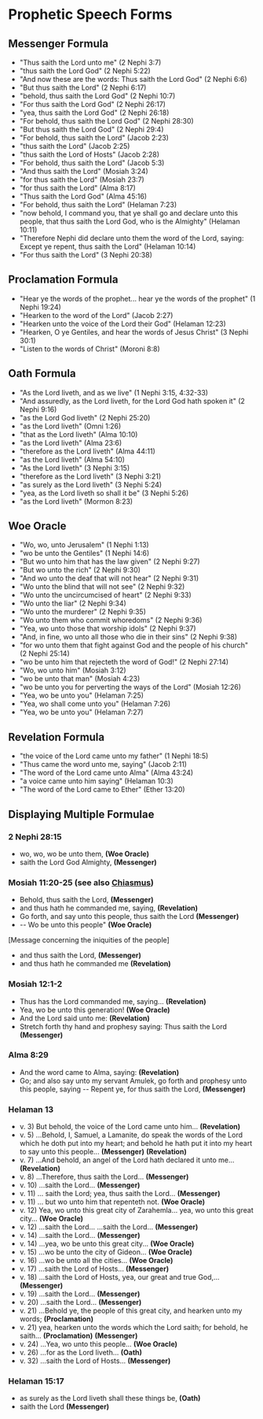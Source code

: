 # Prophetic Speech Forms

## Messenger Formula

*   "Thus saith the Lord unto me" (2 Nephi 3:7)
*   "thus saith the Lord God" (2 Nephi 5:22)
*   "And now these are the words: Thus saith the Lord God" (2 Nephi 6:6)
*   "But thus saith the Lord" (2 Nephi 6:17)
*   "behold, thus saith the Lord God" (2 Nephi 10:7)
*   "For thus saith the Lord God" (2 Nephi 26:17)
*   "yea, thus saith the Lord God" (2 Nephi 26:18)
*   "For behold, thus saith the Lord God" (2 Nephi 28:30)
*   "But thus saith the Lord God" (2 Nephi 29:4)
*   "For behold, thus saith the Lord" (Jacob 2:23)
*   "thus saith the Lord" (Jacob 2:25)
*   "thus saith the Lord of Hosts" (Jacob 2:28)
*   "For behold, thus saith the Lord" (Jacob 5:3)
*   "And thus saith the Lord" (Mosiah 3:24)
*   "for thus saith the Lord" (Mosiah 23:7)
*   "for thus saith the Lord" (Alma 8:17)
*   "Thus saith the Lord God" (Alma 45:16)
*   "For behold, thus saith the Lord" (Helaman 7:23)
*   "now behold, I command you, that ye shall go and declare unto this people,
    that thus saith the Lord God, who is the Almighty" (Helaman 10:11)
*   "Therefore Nephi did declare unto them the word of the Lord, saying:
    Except ye repent, thus saith the Lord" (Helaman 10:14)
*   "For thus saith the Lord" (3 Nephi 20:38)

<!-- TODO: Search "saith the Lord" -->

## Proclamation Formula

*   "Hear ye the words of the prophet... hear ye the words of the prophet" (1 Nephi 19:24)
*   "Hearken to the word of the Lord" (Jacob 2:27)
*   "Hearken unto the voice of the Lord their God" (Helaman 12:23)
*   "Hearken, O ye Gentiles, and hear the words of Jesus Christ" (3 Nephi 30:1)
*   "Listen to the words of Christ" (Moroni 8:8)

<!-- TODO: Search -->

## Oath Formula

*   "As the Lord liveth, and as we live" (1 Nephi 3:15, 4:32-33)
*   "And assuredly, as the Lord liveth, for the Lord God hath spoken it" (2 Nephi 9:16)
*   "as the Lord God liveth" (2 Nephi 25:20)
*   "as the Lord liveth" (Omni 1:26)
*   "that as the Lord liveth" (Alma 10:10)
*   "as the Lord liveth" (Alma 23:6)
*   "therefore as the Lord liveth" (Alma 44:11)
*   "as the Lord liveth" (Alma 54:10)
*   "As the Lord liveth" (3 Nephi 3:15)
*   "therefore as the Lord liveth" (3 Nephi 3:21)
*   "as surely as the Lord liveth" (3 Nephi 5:24)
*   "yea, as the Lord liveth so shall it be" (3 Nephi 5:26)
*   "as the Lord liveth" (Mormon 8:23)

## Woe Oracle

*   "Wo, wo, unto Jerusalem" (1 Nephi 1:13)
*   "wo be unto the Gentiles" (1 Nephi 14:6)
*   "But wo unto him that has the law given" (2 Nephi 9:27)
*   "But wo unto the rich" (2 Nephi 9:30)
*   "And wo unto the deaf that will not hear" (2 Nephi 9:31)
*   "Wo unto the blind that will not see" (2 Nephi 9:32)
*   "Wo unto the uncircumcised of heart" (2 Nephi 9:33)
*   "Wo unto the liar" (2 Nephi 9:34)
*   "Wo unto the murderer" (2 Nephi 9:35)
*   "Wo unto them who commit whoredoms" (2 Nephi 9:36)
*   "Yea, wo unto those that worship idols" (2 Nephi 9:37)
*   "And, in fine, wo unto all those who die in their sins" (2 Nephi 9:38)
*   "for wo unto them that fight against God and the people of his church" (2 Nephi 25:14)
*   "wo be unto him that rejecteth the word of God!" (2 Nephi 27:14)
*   "Wo, wo unto him" (Mosiah 3:12)
*   "wo be unto that man" (Mosiah 4:23)
*   "wo be unto you for perverting the ways of the Lord" (Mosiah 12:26)
*   "Yea, wo be unto you" (Helaman 7:25)
*   "Yea, wo shall come unto you" (Helaman 7:26)
*   "Yea, wo be unto you" (Helaman 7:27)

<!-- TODO: Search "wo", "wo unto", "wo be unto" -->

## Revelation Formula

*   "the voice of the Lord came unto my father" (1 Nephi 18:5)
*   "Thus came the word unto me, saying" (Jacob 2:11)
*   "The word of the Lord came unto Alma" (Alma 43:24)
*   "a voice came unto him saying" (Helaman 10:3)
*   "The word of the Lord came to Ether" (Ether 13:20)

## Displaying Multiple Formulae

### 2 Nephi 28:15

*   wo, wo, wo be unto them, **(Woe Oracle)**
*   saith the Lord God Almighty, **(Messenger)**

### Mosiah 11:20-25 (see also [Chiasmus](chiasmus_short.md#mosiah-1120-25-see-also-prophetic-speech-forms))

*   Behold, thus saith the Lord, **(Messenger)**
*   and thus hath he commanded me, saying, **(Revelation)**
*   Go forth, and say unto this people, thus saith the Lord **(Messenger)**
*   -- Wo be unto this people" **(Woe Oracle)**

[Message concerning the iniquities of the people]

*   and thus saith the Lord, **(Messenger)**
*   and thus hath he commanded me **(Revelation)**

### Mosiah 12:1-2

*   Thus has the Lord commanded me, saying... **(Revelation)**
*   Yea, wo be unto this generation! **(Woe Oracle)**
*   And the Lord said unto me: **(Revelation)**
*   Stretch forth thy hand and prophesy saying: Thus saith the Lord **(Messenger)**

### Alma 8:29

*   And the word came to Alma, saying: **(Revelation)**
*   Go; and also say unto my servant Amulek, go forth and prophesy unto
    this people, saying -- Repent ye, for thus saith the Lord, **(Messenger)**

### Helaman 13

*   v. 3) But behold, the voice of the Lord came unto him... **(Revelation)**
*   v. 5) ...Behold, I, Samuel, a Lamanite, do speak the words of the Lord which he doth put into my heart; and behold he hath put it into my heart to say unto this people... **(Messenger)** **(Revelation)**
*   v. 7) ...And behold, an angel of the Lord hath declared it unto me... **(Revelation)**
*   v. 8) ...Therefore, thus saith the Lord... **(Messenger)**
*   v. 10) ...saith the Lord... **(Messenger)**
*   v. 11) ... saith the Lord; yea, thus saith the Lord... **(Messenger)**
*   v. 11) ... but wo unto him that repenteth not. **(Woe Oracle)**
*   v. 12) Yea, wo unto this great city of Zarahemla... yea, wo unto this great city... **(Woe Oracle)**
*   v. 12) ...saith the Lord... ...saith the Lord... **(Messenger)**
*   v. 14)  ...saith the Lord... **(Messenger)**
*   v. 14) ...yea, wo be unto this great city... **(Woe Oracle)**
*   v. 15) ...wo be unto the city of Gideon... **(Woe Oracle)**
*   v. 16) ...wo be unto all the cities... **(Woe Oracle)**
*   v. 17) ...saith the Lord of Hosts... **(Messenger)**
*   v. 18) ...saith the Lord of Hosts, yea, our great and true God,... **(Messenger)**
*   v. 19) ...saith the Lord... **(Messenger)**
*   v. 20) ...saith the Lord... **(Messenger)**
*   v. 21) ...Behold ye, the people of this great city, and hearken unto my words; **(Proclamation)**
*   v. 21) yea, hearken unto the words which the Lord saith; for behold, he saith... **(Proclamation)** **(Messenger)**
*   v. 24) ...Yea, wo unto this people... **(Woe Oracle)**
*   v. 26) ...for as the Lord liveth... **(Oath)**
*   v. 32) ...saith the Lord of Hosts... **(Messenger)**

### Helaman 15:17

*   as surely as the Lord liveth shall these things be, **(Oath)**
*   saith the Lord **(Messenger)**
